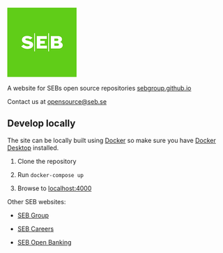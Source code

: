 ![seb-logo](/assets/images/seb-logo-small.png)

A website for SEBs open source repositories [sebgroup.github.io](https://sebgroup.github.io/)

Contact us at [opensource@seb.se](mailto:opensource@seb.se)

## Develop locally

The site can be locally built using [Docker](https://www.docker.com/) so make sure you have [Docker Desktop](https://www.docker.com/products/docker-desktop) installed.

1. Clone the repository

2. Run `docker-compose up`

3. Browse to [localhost:4000](http://localhost:4000/)

Other SEB websites:

- [SEB Group](https://sebgroup.com/)

- [SEB Careers](https://sebgroup.com/career)

- [SEB Open Banking](https://developer.sebgroup.com/)
